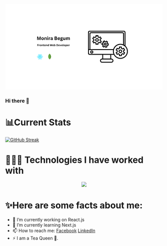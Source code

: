 
![alt text](./Images/cover.png)


### Hi there 👋



# 📊Current Stats
[![GitHub Streak](https://github-readme-streak-stats.herokuapp.com?user=monira7714&theme=noctis-minimus)](https://git.io/streak-stats)


# 👩🏻‍💻 Technologies I have worked with

<p align="center">
  <a href="https://skillicons.dev">
    <img src="https://skillicons.dev/icons?i=html,css,tailwind,js,vite,react,mongodb,firebase,vercel,figma,github" />
  </a>
</p>


# ✨Here are some facts about me:

- 🔭 I’m currently working on React.js
- 🌱 I’m currently learning Next.js
- 📫 How to reach me: [Facebook](https://www.facebook.com/monira7714?mibextid=ZbWKwL) [LinkedIn](in/monira-begum-3b659b2a0)
- ⚡ I am a Tea Queen 👑.

